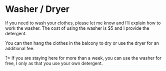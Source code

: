 # Washer / Dryer

If you need to wash your clothes, please let me know and I’ll explain how to work the washer. The cost of using the washer is $5 and I provide the detergent.

You can then hang the clothes in the balcony to dry or use the dryer for an additional fee.

?> If you are staying here for more than a week, you can use the washer for free, I only as that you use your own detergent.
